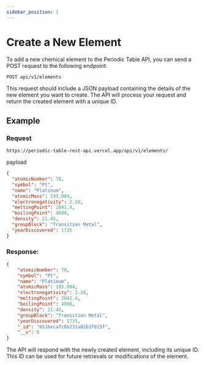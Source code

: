 ```yaml
---
sidebar_position: 1
---
```


# Create a New Element

To add a new chemical element to the Periodic Table API, you can send a POST request to the following endpoint:

```bash
POST api/v1/elements
```
This request should include a JSON payload containing the details of the new element you want to create. The API will process your request and return the created element with a unique ID.

## Example

### Request
```http
https://periodic-table-rest-api.vercel.app/api/v1/elements/
```
payload

```json
{
  "atomicNumber": 78,
  "symbol": "Pt",
  "name": "Platinum",
  "atomicMass": 195.084,
  "electronegativity": 2.28,
  "meltingPoint": 2041.4,
  "boilingPoint": 4098,
  "density": 21.45,
  "groupBlock": "Transition Metal",
  "yearDiscovered": 1735
}
```

### Response:

```json
{
    "atomicNumber": 78,
    "symbol": "Pt",
    "name": "Platinum",
    "atomicMass": 195.084,
    "electronegativity": 2.28,
    "meltingPoint": 2041.4,
    "boilingPoint": 4098,
    "density": 21.45,
    "groupBlock": "Transition Metal",
    "yearDiscovered": 1735,
    "_id": "651beca7c0b231a02b3f815f",
    "__v": 0
}
```
The API will respond with the newly created element, including its unique ID. This ID can be used for future retrievals or modifications of the element.